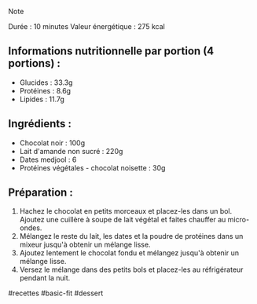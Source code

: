 > [!NOTE]
> Durée : 10 minutes
> Valeur énergétique : 275 kcal
## Informations nutritionnelle par portion (4 portions) :
- Glucides : 33.3g
- Protéines : 8.6g
- Lipides : 11.7g
## Ingrédients : 
- Chocolat noir : 100g
- Lait d'amande non sucré : 220g
- Dates medjool : 6
- Protéines végétales - chocolat noisette : 30g
## Préparation :
1. Hachez le chocolat en petits morceaux et placez-les dans un bol. Ajoutez une cuillère à soupe de lait végétal et faites chauffer au micro-ondes.
2. Mélangez le reste du lait, les dates et la poudre de protéines dans un mixeur jusqu'à obtenir un mélange lisse.
3. Ajoutez lentement le chocolat fondu et mélangez jusqu'à obtenir un mélange lisse.
4. Versez le mélange dans des petits bols et placez-les au réfrigérateur pendant la nuit.

#recettes #basic-fit #dessert